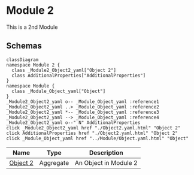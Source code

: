 # Module 2


This is a 2nd Module

## Schemas
```mermaid
classDiagram
namespace Module 2 {
  class _Module2_Object2_yaml["Object 2"]
  class AdditionalProperties["AdditionalProperties"]
}
namespace Module {
  class _Module_Object_yaml["Object"]
}
_Module2_Object2_yaml o-- _Module_Object_yaml :reference1
_Module2_Object2_yaml ..> _Module_Object_yaml :reference2
_Module2_Object2_yaml *-- _Module_Object_yaml :reference3
_Module2_Object2_yaml --> _Module_Object_yaml :reference4
_Module2_Object2_yaml o--" N" AdditionalProperties 
click _Module2_Object2_yaml href "./Object2.yaml.html" "Object 2"
click AdditionalProperties href "./Object2.yaml.html" "Object 2"
click _Module_Object_yaml href "../Module/Object.yaml.html" "Object"
```
| Name | Type | Description |
|------|-----|-------------|
| [Object 2](./Object2.yaml.md) | Aggregate | An Object in Module 2 |


